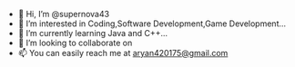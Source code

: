 - 👋 Hi, I’m @supernova43
- 👀 I’m interested in Coding,Software Development,Game Development...
- 🌱 I’m currently learning Java and C++...
- 💞️ I’m looking to collaborate on 
- 📫 You can easily reach me at aryan420175@gmail.com


